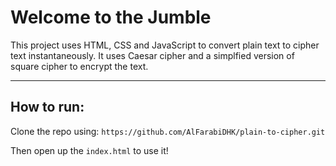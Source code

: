 # Welcome to the Jumble
 
This project uses HTML, CSS and JavaScript to convert plain text to cipher
text instantaneously. It uses Caesar cipher and a simplfied version of square cipher to encrypt the text.

----------------------------------------------------------------
## How to run: 
Clone the repo using: `https://github.com/AlFarabiDHK/plain-to-cipher.git`

Then open up the `index.html` to use it!